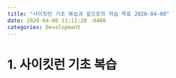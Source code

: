 ```yaml
---
title: "사이킷런 기초 복습과 앞으로의 학습 목표 2020-04-08"
date: 2020-04-08 11:11:28 -0400
categories: Development
---
```


# 1. 사이킷런 기초 복습 